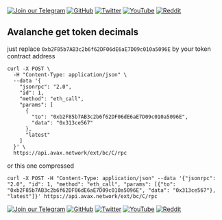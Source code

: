 [![Join our Telegram](https://img.shields.io/badge/Telegram-2CA5E0?style=for-the-badge&logo=telegram&logoColor=white)](https://t.me/hidden_coding)
[![GitHub](https://img.shields.io/badge/GitHub-181717?style=for-the-badge&logo=github&logoColor=white)](https://github.com/aero25x)
[![Twitter](https://img.shields.io/badge/Twitter-1DA1F2?style=for-the-badge&logo=x&logoColor=white)](https://x.com/aero25x)
[![YouTube](https://img.shields.io/badge/YouTube-FF0000?style=for-the-badge&logo=youtube&logoColor=white)](https://www.youtube.com/@flaming_chameleon)
[![Reddit](https://img.shields.io/badge/Reddit-FF3A00?style=for-the-badge&logo=reddit&logoColor=white)](https://www.reddit.com/r/HiddenCode/)


## Avalanche get token decimals
just replace `0xb2F85b7AB3c2b6f62DF06dE6aE7D09c010a5096E` by your token contract address
```
curl -X POST \           
  -H "Content-Type: application/json" \
  --data '{
    "jsonrpc": "2.0",
    "id": 1,
    "method": "eth_call",
    "params": [
      {
        "to": "0xb2F85b7AB3c2b6f62DF06dE6aE7D09c010a5096E",
        "data": "0x313ce567"
      },
      "latest"
    ]
  }' \
  https://api.avax.network/ext/bc/C/rpc
```
or this one compressed
```
curl -X POST -H "Content-Type: application/json" --data '{"jsonrpc": "2.0", "id": 1, "method": "eth_call", "params": [{"to": "0xb2F85b7AB3c2b6f62DF06dE6aE7D09c010a5096E", "data": "0x313ce567"}, "latest"]}' https://api.avax.network/ext/bc/C/rpc
```



[![Join our Telegram](https://img.shields.io/badge/Telegram-2CA5E0?style=for-the-badge&logo=telegram&logoColor=white)](https://t.me/hidden_coding)
[![GitHub](https://img.shields.io/badge/GitHub-181717?style=for-the-badge&logo=github&logoColor=white)](https://github.com/aero25x)
[![Twitter](https://img.shields.io/badge/Twitter-1DA1F2?style=for-the-badge&logo=x&logoColor=white)](https://x.com/aero25x)
[![YouTube](https://img.shields.io/badge/YouTube-FF0000?style=for-the-badge&logo=youtube&logoColor=white)](https://www.youtube.com/@flaming_chameleon)
[![Reddit](https://img.shields.io/badge/Reddit-FF3A00?style=for-the-badge&logo=reddit&logoColor=white)](https://www.reddit.com/r/HiddenCode/)

